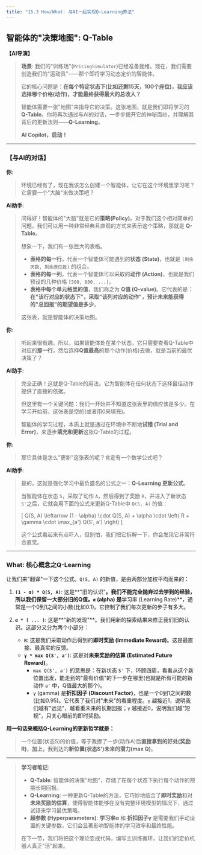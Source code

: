 ```yaml
---
title: "15.3 How/What: 与AI一起实现Q-Learning算法"
---
```


## 智能体的"决策地图": Q-Table

**【AI导演】**

> **场景**: 我们的"训练场"(`PricingSimulator`)已经准备就绪。现在，我们需要创造我们的"运动员"——那个即将学习动态定价的智能体。
>
> 它的核心问题是：**在每个特定状态下(比如还剩15天，100个座位)，我应该选择哪个价格(动作)，才能最终获得最大的总收入？**
>
> 智能体需要一张"地图"来指导它的决策。这张地图，就是我们即将学习的**Q-Table**。你将再次通过与AI的对话，一步步揭开它的神秘面纱，并理解其背后的更新法则——**Q-Learning**。
>
> **AI Copilot，启动！**

---

### **【与AI的对话】**

**你**:

> 环境已经有了，现在我该怎么创建一个智能体，让它在这个环境里学习呢？它需要一个"大脑"来做决策吧？

**AI助手**:

> 问得好！智能体的"大脑"就是它的**策略(Policy)**。对于我们这个相对简单的问题，我们可以用一种非常经典且直观的方式来表示这个策略，那就是 **Q-Table**。
>
> 想象一下，我们有一张巨大的表格。
>
> *   **表格的每一行**，代表一个智能体可能遇到的**状态 (State)**，也就是 `(剩余天数, 剩余座位数)` 的组合。
> *   **表格的每一列**，代表一个智能体可以采取的**动作 (Action)**，也就是我们预设的几种价格 `[500, 800, ...]`。
> *   **表格中每个单元格里的值**，我们称之为 **Q值 (Q-value)**。它代表的是：**在"该行对应的状态下"，采取"该列对应的动作"，预计未来能获得的"总回报"的期望值是多少**。
>
> 这张表，就是智能体的决策地图。

**你**:

> 听起来很有趣。所以，如果智能体处在某个状态，它只需要查看Q-Table中对应的**那一行**，然后选择**Q值最高**的那个动作(价格)去做，就是当前的最优决策了？

**AI助手**:

> 完全正确！这就是Q-Table的用法。它为智能体在任何状态下选择最佳动作提供了直接的依据。
>
> 但这里有一个关键问题：我们一开始并不知道这张表里的值应该是多少。在学习开始前，这张表是空的(或者用0来填充)。
>
> 智能体的学习过程，本质上就是通过在环境中不断地**试错 (Trial and Error)**，来逐步**填充和更新**这张Q-Table的过程。

**你**:

> 那它具体是怎么"更新"这张表的呢？肯定有一个数学公式吧？

**AI助手**:

> 是的，这就是强化学习中最负盛名的公式之一：**Q-Learning 更新公式**。
>
> 当智能体在状态 `S`，采取了动作 `A`，然后得到了奖励 `R`，并进入了新状态 `S'`之后，它就会用下面的公式来更新Q-Table中 `Q(S, A)` 的值：
>
> \[ Q(S, A) \leftarrow (1 - \alpha) \cdot Q(S, A) + \alpha \cdot \left( R + \gamma \cdot \max_{a'} Q(S', a') \right) \]
>
> 这个公式看起来有点吓人，但别怕，我们把它拆解一下，你会发现它非常符合直觉。

---

### What: 核心概念之Q-Learning

让我们来"翻译"一下这个公式。`Q(S, A)` 的新值，是由两部分加权平均而来的：

1.  **`(1 - α) * Q(S, A)`**: 这是**"旧的认识"**。我们不能完全抛弃过去学到的经验，所以我们保留一大部分旧的Q值。`α` (alpha) 是**学习率 (Learning Rate)**，通常是一个0到1之间的小数(比如0.1)。它控制了我们每次更新的步子有多大。

2.  **`α * ( ... )`**: 这是**"新的发现"**。我们用新的探索结果来修正我们旧的认识。这部分又分为两个小部分：
    *   **`R`**: 这是我们采取动作后得到的**即时奖励 (Immediate Reward)**。这是最直接、最真实的反馈。
    *   **`γ * max Q(S', a')`**: 这是对**未来奖励的估算 (Estimated Future Reward)**。
        *   `max Q(S', a')` 的意思是：在新状态 `S'` 下，环顾四周，看看从这个新位置出发，能走到的"最有价值"的下一步在哪里(也就是所有可能的新动作 `a'` 中，Q值最大的那个)。
        *   `γ` (gamma) 是**折扣因子 (Discount Factor)**，也是一个0到1之间的数(比如0.95)。它代表了我们对"未来"的看重程度。`γ` 越接近1，说明我们越有"远见"，越看重未来的长期回报；`γ` 越接近0，说明我们越"短视"，只关心眼前的即时奖励。

**用一句话来概括Q-Learning的更新哲学就是：**

> 一个位置(状态S)的价值，等于我挪了一步(动作A)后**直接拿到的好处(奖励R)**，**加上**，我到达的**新位置(状态S')未来的潜力(max Q)**。

---

> **学习者笔记**:
>
> *   **Q-Table**: 智能体的决策"地图"，存储了在每个状态下执行每个动作的预期长期回报。
> *   **Q-Learning**: 一种更新Q-Table的方法，它巧妙地结合了**即时奖励**和对**未来奖励的估算**，使得智能体能够在没有完整环境模型的情况下，通过试错来学习最优策略。
> *   **超参数 (Hyperparameters)**: **学习率α** 和 **折扣因子γ** 是需要我们手动设置的关键参数，它们会显著影响智能体的学习效率和最终性能。
>
> 在下一节，我们将把这个理论变成代码，编写主训练循环，让我们的定价机器人真正"活"起来。 